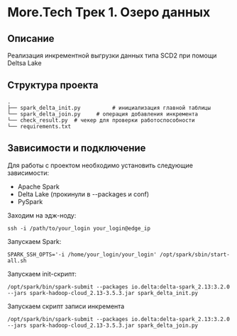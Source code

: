 # More.Tech Трек 1. Озеро данных

## Описание

Реализация инкрементной выгрузки данных типа SCD2 при помощи Deltsa Lake

## Структура проекта

```
.
├── spark_delta_init.py          # инициализация главной таблицы
└── spark_delta_join.py     # операция добавления инкремента
└── check_result.py  # чекер для проверки работоспособности
└── requirements.txt  
```

## Зависимости и подключение

Для работы с проектом необходимо установить следующие зависимости:

- Apache Spark
- Delta Lake (прокинули в --packages и conf)
- PySpark

Заходим на эдж-ноду:

```plaintext
ssh -i /path/to/your_login your_login@edge_ip
```
Запускаем Spark:

```plaintext
SPARK_SSH_OPTS='-i /home/your_login/your_login' /opt/spark/sbin/start-all.sh
```
Запускаем init-скрипт:


```plaintext
/opt/spark/bin/spark-submit --packages io.delta:delta-spark_2.13:3.2.0 --jars spark-hadoop-cloud_2.13-3.5.3.jar spark_delta_init.py
```

Запускаем скрипт записи инкремента

```plaintext
/opt/spark/bin/spark-submit --packages io.delta:delta-spark_2.13:3.2.0 --jars spark-hadoop-cloud_2.13-3.5.3.jar spark_delta_join.py
```